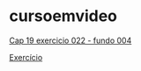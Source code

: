 # cursoemvideo

<a href="https://claytoneduard.github.io/cursoemvideo/html-css/ex022/fundo004.html" target="_blank">Cap 19 exercicio 022 - fundo 004</a>



[Exercício ](https://claytoneduard.github.io/cursoemvideo/html-css/ex022/fundo001.html)

